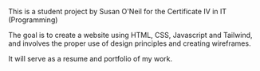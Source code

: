 This is a student project by Susan O'Neil for the Certificate IV in IT (Programming)

The goal is to create a website using HTML, CSS, Javascript and Tailwind, and involves the proper use of design principles and creating wireframes.

It will serve as a resume and portfolio of my work.

